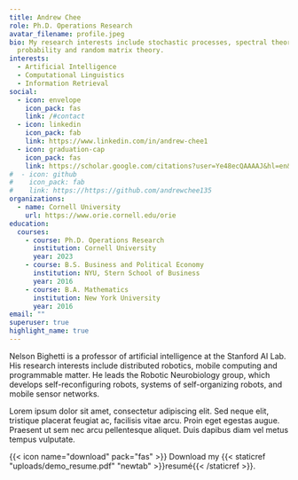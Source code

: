```yaml
---
title: Andrew Chee
role: Ph.D. Operations Research
avatar_filename: profile.jpeg
bio: My research interests include stochastic processes, spectral theory,
  probability and random matrix theory.
interests:
  - Artificial Intelligence
  - Computational Linguistics
  - Information Retrieval
social:
  - icon: envelope
    icon_pack: fas
    link: /#contact
  - icon: linkedin
    icon_pack: fab
    link: https://www.linkedin.com/in/andrew-chee1
  - icon: graduation-cap
    icon_pack: fas
    link: https://scholar.google.com/citations?user=Ye48ecQAAAAJ&hl=en&oi=ao
#  - icon: github
#    icon_pack: fab
#    link: https://https://github.com/andrewchee135
organizations:
  - name: Cornell University
    url: https://www.orie.cornell.edu/orie
education:
  courses:
    - course: Ph.D. Operations Research
      institution: Cornell University
      year: 2023
    - course: B.S. Business and Political Economy
      institution: NYU, Stern School of Business
      year: 2016
    - course: B.A. Mathematics
      institution: New York University
      year: 2016
email: ""
superuser: true
highlight_name: true
---
```


Nelson Bighetti is a professor of artificial intelligence at the Stanford AI Lab. His research interests include distributed robotics, mobile computing and programmable matter. He leads the Robotic Neurobiology group, which develops self-reconfiguring robots, systems of self-organizing robots, and mobile sensor networks.

Lorem ipsum dolor sit amet, consectetur adipiscing elit. Sed neque elit, tristique placerat feugiat ac, facilisis vitae arcu. Proin eget egestas augue. Praesent ut sem nec arcu pellentesque aliquet. Duis dapibus diam vel metus tempus vulputate.

{{< icon name="download" pack="fas" >}} Download my {{< staticref "uploads/demo_resume.pdf" "newtab" >}}resumé{{< /staticref >}}.
